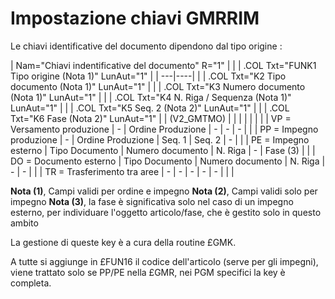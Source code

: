 # Impostazione chiavi GMRRIM
Le chiavi identificative del documento dipendono dal tipo origine : 


|  Nam="Chiavi indentificative del documento" R="1" |
| 
| .COL Txt="FUNK1 Tipo origine (Nota 1)" LunAut="1" |
| ---|----|
| 
| .COL Txt="K2 Tipo documento (Nota 1)" LunAut="1" |
| 
| .COL Txt="K3 Numero documento (Nota 1)" LunAut="1" |
| 
| .COL Txt="K4 N. Riga / Sequenza (Nota 1)" LunAut="1" |
| 
| .COL Txt="K5 Seq. 2 (Nota 2)" LunAut="1" |
| 
| .COL Txt="K6 Fase (Nota 2)" LunAut="1" |
|  (V2_GMTMO) |   |   |   |   |   | |
|  VP = Versamento produzione | - | Ordine Produzione | - | - | - | |
|  PP = Impegno produzione | - | Ordine Produzione | Seq. 1 | Seq. 2 | - | |
|  PE = Impegno esterno | Tipo Documento | Numero documento | N. Riga | - | Fase (3) | |
|  DO = Documento esterno | Tipo Documento | Numero documento | N. Riga | - | - | |
|  TR = Trasferimento tra aree | - | - | - | - | - | |
| 

**Nota (1)**, Campi validi per ordine e impegno
**Nota (2)**, Campi validi solo per impegno
**Nota (3)**, la fase è significativa solo nel caso di un impegno esterno, per individuare l'oggetto articolo/fase, che è gestito solo in questo ambito

La gestione di queste key è a cura della routine £GMK.

A tutte si aggiunge in £FUN16 il codice dell'articolo (serve per gli impegni), viene trattato solo se PP/PE nella £GMR, nei PGM specifici la key è completa.
